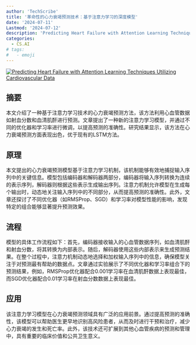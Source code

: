 ```yaml
---
author: 'TechScribe'
title: '革命性的心力衰竭预测技术：基于注意力学习的深度模型'
date: '2024-07-11'
Lastmod: '2024-07-12'
description: 'Predicting Heart Failure with Attention Learning Techniques Utilizing Cardiovascular Data'
categories:
  - CS.AI
# tags:
#   - emoji
---
```


[![Predicting Heart Failure with Attention Learning Techniques Utilizing Cardiovascular Data](https://arxiv-research-1301205113.cos.ap-guangzhou.myqcloud.com/images/2407.08289v1.pdf_0.jpg)](https://arxiv.org/abs/2407.08289v1)

## 摘要

本文介绍了一种基于注意力学习技术的心力衰竭预测方法，该方法利用心血管数据如射血分数和血清肌酐进行预测。文章提出了一种新的注意力学习模型，并通过不同的优化器和学习率进行微调，以提高预测的准确性。研究结果显示，该方法在心力衰竭预测方面表现出色，优于现有的LSTM方法。<!--more-->

## 原理

本文提出的心力衰竭预测模型基于注意力学习机制，该机制能够有效地捕捉输入序列中的关键信息。模型包括编码器和解码器两部分，编码器将输入序列转换为连续的表示序列，解码器则根据这些表示生成输出序列。注意力机制允许模型在生成每个输出时，动态地关注输入序列中的不同部分，从而提高预测的准确性。此外，文章还探讨了不同优化器（如RMSProp、SGD）和学习率对模型性能的影响，发现特定的组合能够显著提升预测效果。

## 流程

模型的具体工作流程如下：首先，编码器接收输入的心血管数据序列，如血清肌酐和射血分数，将其转换为内部表示。随后，解码器使用这些内部表示来生成预测结果。在整个过程中，注意力机制动态地选择和加权输入序列中的信息，确保模型关注于对预测最有帮助的数据点。文章通过实验展示了不同优化器和学习率组合下的预测结果，例如，RMSProp优化器配合0.001学习率在血清肌酐数据上表现最佳，而SGD优化器配合0.01学习率在射血分数数据上表现最佳。

## 应用

该注意力学习模型在心力衰竭预测领域具有广泛的应用前景。通过提高预测的准确性，该模型可以帮助医生更早地识别高风险患者，从而及时进行干预和治疗，减少心力衰竭的发生和死亡率。此外，该技术还可扩展到其他心血管疾病的预测和管理中，具有重要的临床价值和公共卫生意义。